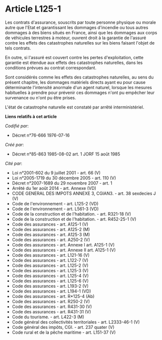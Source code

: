 # Article L125-1

Les contrats d'assurance, souscrits par toute personne physique ou morale autre que l'Etat et garantissant les dommages
d'incendie ou tous autres dommages à des biens situés en France, ainsi que les dommages aux corps de véhicules terrestres à
moteur, ouvrent droit à la garantie de l'assuré contre les effets des catastrophes naturelles sur les biens faisant l'objet
de tels contrats.

En outre, si l'assuré est couvert contre les pertes d'exploitation, cette garantie est étendue aux effets des catastrophes
naturelles, dans les conditions prévues au contrat correspondant.

Sont considérés comme les effets des catastrophes naturelles, au sens du présent chapitre, les dommages matériels directs
ayant eu pour cause déterminante l'intensité anormale d'un agent naturel, lorsque les mesures habituelles à prendre pour
prévenir ces dommages n'ont pu empêcher leur survenance ou n'ont pu être prises.

L'état de catastrophe naturelle est constaté par arrêté interministériel.

**Liens relatifs à cet article**

_Codifié par_:

  - Décret n°76-666 1976-07-16

_Créé par_:

  - Décret n°85-863 1985-08-02 art. 1 JORF 15 août 1985

_Cité par_:

  - Loi n°2001-602 du 9 juillet 2001 - art. 66 (V)
  - Loi n°2005-1719 du 30 décembre 2005 - art. 110 (V)
  - Décret n°2007-1689 du 29 novembre 2007 - art. 1
  - Arrêté du 1er août 2014 - art. Annexe (VD)
  - CODE GENERAL DES IMPOTS ANNEXE 3, CGIAN3. - art. 38 sexdecies J (V)
  - Code de l'environnement - art. L125-2 (VD)
  - Code de l'environnement - art. L561-3 (VD)
  - Code de la construction et de l'habitation. - art. R321-18 (V)
  - Code de la construction et de l'habitation. - art. R452-25-1 (V)
  - Code des assurances - art. A125-1 (V)
  - Code des assurances - art. A125-2 (M)
  - Code des assurances - art. A125-3 (M)
  - Code des assurances - art. A250-2 (V)
  - Code des assurances - art. Annexe I art. A125-1 (V)
  - Code des assurances - art. Annexe II art. A125-1 (V)
  - Code des assurances - art. L121-16 (V)
  - Code des assurances - art. L122-7 (V)
  - Code des assurances - art. L125-2 (V)
  - Code des assurances - art. L125-3 (V)
  - Code des assurances - art. L125-4 (V)
  - Code des assurances - art. L125-6 (V)
  - Code des assurances - art. L193-2 (V)
  - Code des assurances - art. L194-1 (VD)
  - Code des assurances - art. R*125-4 (Ab)
  - Code des assurances - art. R250-2 (V)
  - Code des assurances - art. R431-30 (V)
  - Code des assurances - art. R431-31 (V)
  - Code du tourisme. - art. L422-3 (M)
  - Code général des collectivités territoriales - art. L2333-46-1 (V)
  - Code général des impôts, CGI. - art. 237 quater (V)
  - Code rural et de la pêche maritime - art. L151-37 (V)
